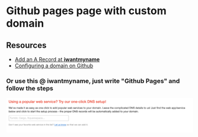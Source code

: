 # Github pages page with custom domain

## Resources

- [Add an A Record at **iwantmyname**](https://iwantmyname.com/support/faq/how-do-i-add-an-a-dns-record-)
- [Configuring a domain on Github](https://docs.github.com/en/free-pro-team@latest/github/working-with-github-pages/managing-a-custom-domain-for-your-github-pages-site#configuring-an-apex-domain)

### Or use this @ iwantmyname, just write "Github Pages" and follow the steps

![or use this](./or-use-this.png)
